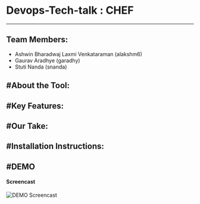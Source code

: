 # Devops-Tech-talk : CHEF
---------------
Team Members:
----
- Ashwin Bharadwaj Laxmi Venkataraman (alakshm6)
- Gaurav Aradhye (garadhy)
- Stuti Nanda (snanda)

#About the Tool:
-----------


#Key Features:
------------


#Our Take:
--------------



#Installation Instructions:
--------------




#DEMO
--------------
#### Screencast

![DEMO Screencast](link)
